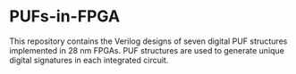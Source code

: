 # PUFs-in-FPGA
This repository contains the Verilog designs of seven digital PUF structures implemented in 28 nm FPGAs. PUF structures are used to generate unique digital signatures in each integrated circuit.
